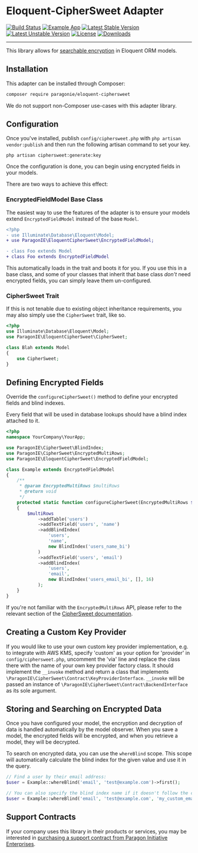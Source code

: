 # Eloquent-CipherSweet Adapter

[![Build Status](https://github.com/paragonie/eloquent-ciphersweet/actions/workflows/ci.yml/badge.svg)](https://github.com/paragonie/eloquent-ciphersweet/actions)
[![Example App](https://github.com/paragonie/eloquent-ciphersweet/actions/workflows/example-app.yml/badge.svg)](https://github.com/paragonie/eloquent-ciphersweet/tree/main/docs/example-app)
[![Latest Stable Version](https://poser.pugx.org/paragonie/eloquent-ciphersweet/v/stable)](https://packagist.org/packages/paragonie/eloquent-ciphersweet)
[![Latest Unstable Version](https://poser.pugx.org/paragonie/eloquent-ciphersweet/v/unstable)](https://packagist.org/packages/paragonie/eloquent-ciphersweet)
[![License](https://poser.pugx.org/paragonie/eloquent-ciphersweet/license)](https://packagist.org/packages/paragonie/eloquent-ciphersweet)
[![Downloads](https://img.shields.io/packagist/dt/paragonie/eloquent-ciphersweet.svg)](https://packagist.org/packages/paragonie/eloquent-ciphersweet)

---

This library allows for [searchable encryption](https://paragonie.com/blog/2017/05/building-searchable-encrypted-databases-with-php-and-sql)
in Eloquent ORM models.

## Installation

This adapter can be installed through Composer:

```sh
composer require paragonie/eloquent-ciphersweet
```

We do not support non-Composer use-cases with this adapter library.

## Configuration

Once you've installed, publish `config/ciphersweet.php` with `php artisan vendor:publish` and then run the following
artisan command to set your key.

```
php artisan ciphersweet:generate:key
```

Once the configuration is done, you can begin using encrypted fields in your models.

There are two ways to achieve this effect:

### EncryptedFieldModel Base Class

The easiest way to use the features of the adapter is to ensure your models extend
`EncryptedFieldModel` instead of the base `Model`.

```diff
<?php
- use Illuminate\Database\Eloquent\Model;
+ use ParagonIE\EloquentCipherSweet\EncryptedFieldModel;

- class Foo extends Model
+ class Foo extends EncryptedFieldModel
```

This automatically loads in the trait and boots it for you. If you use this in a base
class, and some of your classes that inherit that base class *don't* need encrypted fields,
you can simply leave them un-configured.

### CipherSweet Trait

If this is not tenable due to existing object inheritance requirements, you may also
simply use the `CipherSweet` trait, like so.

```php
<?php
use Illuminate\Database\Eloquent\Model;
use ParagonIE\EloquentCipherSweet\CipherSweet;

class Blah extends Model
{
    use CipherSweet;
}
```

## Defining Encrypted Fields

Override the `configureCipherSweet()` method to define your encrypted fields and blind indexes.

Every field that will be used in database lookups should have a blind index attached to it.

```php
<?php
namespace YourCompany\YourApp;

use ParagonIE\CipherSweet\BlindIndex;
use ParagonIE\CipherSweet\EncryptedMultiRows;
use ParagonIE\EloquentCipherSweet\EncryptedFieldModel;

class Example extends EncryptedFieldModel
{
    /**
     * @param EncryptedMultiRows $multiRows
     * @return void
     */
    protected static function configureCipherSweet(EncryptedMultiRows $multiRows): void
    {
        $multiRows
            ->addTable('users')
            ->addTextField('users', 'name')
            ->addBlindIndex(
                'users',
                'name',
                new BlindIndex('users_name_bi')
            )
            ->addTextField('users', 'email')
            ->addBlindIndex(
                'users',
                'email',
                new BlindIndex('users_email_bi', [], 16)
            );
    }
}
```

If you're not familiar with the `EncryptedMultiRows` API, please refer to the
relevant section of the [CipherSweet documentation](https://ciphersweet.paragonie.com/php/usage#encryptedmultirows).

## Creating a Custom Key Provider

If you would like to use your own custom key provider implementation, e.g. to integrate with AWS KMS, specify 'custom'
as your option for 'provider' in `config/ciphersweet.php`, uncomment the 'via' line and replace the class there with the
name of your own key provider factory class. It should implement the `__invoke` method and return a class that
implements `\ParagonIE\CipherSweet\Contract\KeyProviderInterface`. `__invoke` will be passed an instance of
`\ParagonIE\CipherSweet\Contract\BackendInterface` as its sole argument.

## Storing and Searching on Encrypted Data

Once you have configured your model, the encryption and decryption of data is handled automatically by the model
observer. When you save a model, the encrypted fields will be encrypted, and when you retrieve a model, they will be
decrypted.

To search on encrypted data, you can use the `whereBlind` scope. This scope will automatically calculate the blind index
for the given value and use it in the query.

```php
// Find a user by their email address:
$user = Example::whereBlind('email', 'test@example.com')->first();

// You can also specify the blind index name if it doesn't follow the convention:
$user = Example::whereBlind('email', 'test@example.com', 'my_custom_email_index')->first();
```

## Support Contracts

If your company uses this library in their products or services, you may be
interested in [purchasing a support contract from Paragon Initiative Enterprises](https://paragonie.com/enterprise).
